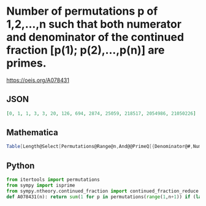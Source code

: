 # Number of permutations p of 1,2,\.\.\.,n such that both numerator and denominator of the continued fraction \[p\(1\); p\(2\),\.\.\.,p\(n\)\] are primes\.
https://oeis.org/A078431
## JSON
```JSON
[0, 1, 1, 3, 3, 20, 126, 694, 2874, 25059, 218517, 2054986, 21050226]
```
## Mathematica
```Mathematica
Table[Length@Select[Permutations@Range@n,And@@PrimeQ[{Denominator@#,Numerator@#}&@FromContinuedFraction@#]&],{n,9}] (* _Giorgos Kalogeropoulos_, Sep 22 2021 *)
```
## Python
```Python
from itertools import permutations
from sympy import isprime
from sympy.ntheory.continued_fraction import continued_fraction_reduce
def A078431(n): return sum(1 for p in permutations(range(1,n+1)) if (lambda x: isprime(x.p) and isprime(x.q))(continued_fraction_reduce(p))) # _Chai Wah Wu_, Sep 22 2021
```
